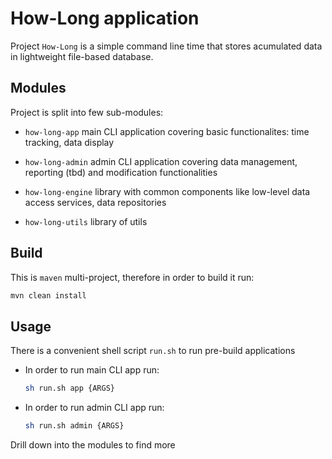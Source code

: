 # How-Long application

Project `How-Long` is a simple command line time that stores acumulated data in lightweight file-based database.

## Modules

Project is split into few sub-modules:

- `how-long-app` main CLI application covering basic functionalites: time tracking, data display

- `how-long-admin` admin CLI application covering data management, reporting (tbd) and modification functionalities

- `how-long-engine` library with common components like low-level data access services, data repositories

- `how-long-utils` library of utils

## Build

This is `maven` multi-project, therefore in order to build it run:
```bash
mvn clean install
``` 

## Usage

There is a convenient shell script `run.sh` to run pre-build applications

- In order to run main CLI app run:
    ```bash
    sh run.sh app {ARGS}
    ```

- In order to run admin CLI app run:
    ```bash
    sh run.sh admin {ARGS}
    ```

Drill down into the modules to find more
